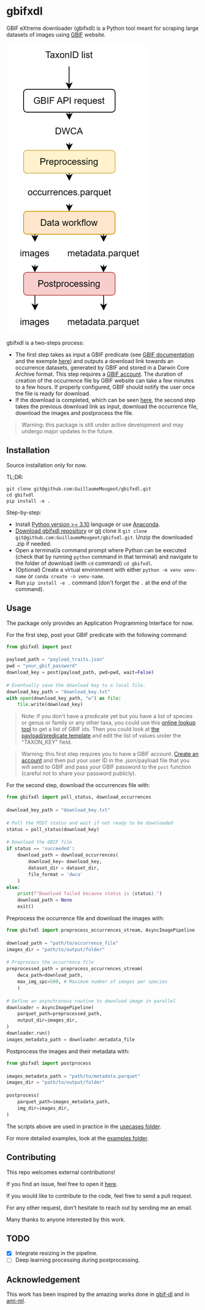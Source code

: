 # gbifxdl

GBIF eXtreme downloader (gbifxdl) is a Python tool meant for scraping large 
datasets of images using [GBIF](https://www.gbif.org/) website. 

![](https://github.com/GuillaumeMougeot/gbifxdl/blob/main/docs/assets/gbifxdl_workflow.drawio.svg)

gbifxdl is a two-steps process:
* The first step takes as input a GBIF predicate (see [GBIF documentation](https://techdocs.gbif.org/en/data-use/api-downloads) and the exemple
[here](https://github.com/GuillaumeMougeot/gbifxdl/blob/main/examples/payload_template.json))
and outputs a download link towards an occurrence datasets, generated by GBIF and stored in a Darwin Core Archive format. This step requires a [GBIF account](https://www.gbif.org/user/profile). The duration of creation of the occurrence file by GBIF website can take a few minutes to a few hours. If properly configured, GBIF should notify the user once the file is ready for download.
* If the download is completed, which can be seen [here](https://www.gbif.org/user/download), the second step takes the previous download link as input, download the occurrence file, download the images and postprocess the file.

> Warning: this package is still under active development and may undergo major updates in the future.

## Installation

Source installation only for now.

TL;DR:
```
git clone git@github.com:GuillaumeMougeot/gbifxdl.git
cd gbifxdl
pip install -e .
```

Step-by-step:
* Install [Python version >= 3.10](https://www.python.org/downloads/) language or use [Anaconda](https://www.anaconda.com/download).
* [Download gbifxdl repository](https://github.com/GuillaumeMougeot/gbifxdl/archive/refs/heads/main.zip) or [git](https://git-scm.com/) clone it `git clone git@github.com:GuillaumeMougeot/gbifxdl.git`. Unzip the downloaded .zip if needed.
* Open a terminal/a command prompt where Python can be executed (check that by running `python` command in that terminal) and navigate to the folder of download (with `cd` command) `cd gbifxdl`.
* (Optional) Create a virtual environment with either `python -m venv venv-name` or `conda create -n venv-name`.
* Run `pip install -e .` command (don't forget the `.` at the end of the command). 

## Usage

The package only provides an Application Programming Interface for now.

For the first step, post your GBIF predicate with the following command:
```python
from gbifxdl import post

payload_path = "payload_traits.json"
pwd = "your_gbif_password"
download_key = post(payload_path, pwd=pwd, wait=False)

# Eventually save the download key to a local file.
download_key_path = "download_key.txt"
with open(download_key_path, "w") as file:
    file.write(download_key)
```

> Note: if you don't have a predicate yet but you have a list of species or genus or family or any other taxa, you could use this [online lookup tool](https://www.gbif.org/tools/species-lookup) to get a list of GBIF ids. Then you could look at [the payload/predicate template](https://github.com/GuillaumeMougeot/gbifxdl/blob/main/examples/payload_template.json) and edit the list of values under the "TAXON_KEY" field.

> Warning: this first step requires you to have a GBIF account. [Create an account](https://www.gbif.org/user/profile) and then put your user ID in the .json/payload file that you will send to GBIF and pass your GBIF password to the `post` function (careful not to share your password publicly). 

For the second step, download the occurrences file with:
```python
from gbifxdl import poll_status, download_occurrences

download_key_path = "download_key.txt"

# Poll the POST status and wait if not ready to be downloaded
status = poll_status(download_key)

# Download the GBIF file
if status == 'succeeded':
    download_path = download_occurrences(
        download_key= download_key,
        dataset_dir = dataset_dir,
        file_format = 'dwca'
    )
else:
    print(f"Download failed because status is {status}.")
    download_path = None
    exit()
```

Preprocess the occurrence file and download the images with:
```python
from gbifxdl import preprocess_occurrences_stream, AsyncImagePipeline

download_path = "path/to/occurrence_file"
images_dir = "path/to/output/folder"

# Preprocess the occurrence file
preprocessed_path = preprocess_occurrences_stream(
    dwca_path=download_path,
    max_img_spc=500, # Maximum number of images per species
    )

# Define an asynchronous routine to download image in parallel
downloader = AsyncImagePipeline(
    parquet_path=preprocessed_path,
    output_dir=images_dir,
)
downloader.run()
images_metadata_path = downloader.metadata_file
```

Postprocess the images and their metadata with:
```python
from gbifxdl import postprocess

images_metadata_path = "path/to/metadata.parquet"
images_dir = "path/to/output/folder"

postprocess(
    parquet_path=images_metadata_path,
    img_dir=images_dir,
)
```

The scripts above are used in practice in the [usecases folder](https://github.com/GuillaumeMougeot/gbifxdl/tree/main/usecases).

For more detailed examples, look at the [examples folder](https://github.com/GuillaumeMougeot/gbifxdl/tree/main/examples).

## Contributing

This repo welcomes external contributions!

If you find an issue, feel free to open it [here](https://github.com/GuillaumeMougeot/gbifxdl/issues).

If you would like to contribute to the code, feel free to send a pull request.

For any other request, don't hesitate to reach out by sending me an email.

Many thanks to anyone interested by this work.

## TODO

* [x] Integrate resizing in the pipeline.
* [ ] Deep learning processing during postprocessing.
 
## Acknowledgement

This work has been inspired by the amazing works done in [gbif-dl](https://github.com/plantnet/gbif-dl/tree/master) and in [ami-ml](https://github.com/RolnickLab/ami-ml/tree/main/src/dataset_tools).
